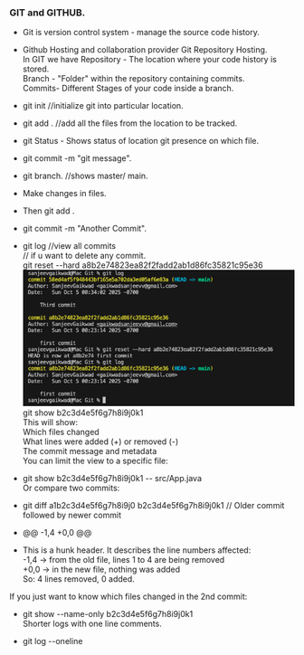 ### GIT and GITHUB. 
- Git is version control system - manage the source code history.  
- Github Hosting and collaboration provider Git Repository Hosting.  
In GIT we have Repository - The location where your code history is stored.  
Branch - "Folder" within the repository containing commits.  
Commits- Different Stages of your code inside a branch.  

- git init //initialize git into particular location.  
- git add . //add all the files from the location to be tracked.  
- git Status - Shows status of location git presence on which file.  
- git commit -m "git message".  
- git branch. //shows master/ main. 
- Make changes in files.  
- Then git add .  
- git commit -m "Another Commit". 
- git log  //view all commits  
// if u want to delete any commit.  
git reset --hard a8b2e74823ea82f2fadd2ab1d86fc35821c95e36  
![alt text](image.png)  
git show b2c3d4e5f6g7h8i9j0k1  
This will show:  
Which files changed  
What lines were added (+) or removed (-)  
The commit message and metadata  
You can limit the view to a specific file:  
- git show b2c3d4e5f6g7h8i9j0k1 -- src/App.java  
Or compare two commits:  
- git diff a1b2c3d4e5f6g7h8i9j0 b2c3d4e5f6g7h8i9j0k1 // Older commit followed by newer commit  
- @@ -1,4 +0,0 @@  
- This is a hunk header. It describes the line numbers affected:  
-1,4 → from the old file, lines 1 to 4 are being removed  
+0,0 → in the new file, nothing was added  
So: 4 lines removed, 0 added.  

If you just want to know which files changed in the 2nd commit:  
- git show --name-only b2c3d4e5f6g7h8i9j0k1  
Shorter logs with one line comments.

- git log --oneline  




